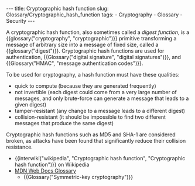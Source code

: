 --- title: Cryptographic hash function slug: Glossary/Cryptographic_hash_function tags: - Cryptography - Glossary - Security ---

A cryptographic hash function, also sometimes called a _digest function_, is a {{glossary("cryptography", "cryptographic")}} primitive transforming a message of arbitrary size into a message of fixed size, called a {{glossary("digest")}}. Cryptographic hash functions are used for authentication, {{Glossary("digital signature", "digital signatures")}}, and {{Glossary("HMAC", "message authentication codes")}}.

To be used for cryptography, a hash function must have these qualities:

- quick to compute (because they are generated frequently)
- not invertible (each digest could come from a very large number of messages, and only brute-force can generate a message that leads to a given digest)
- tamper-resistant (any change to a message leads to a different digest)
- collision-resistant (it should be impossible to find two different messages that produce the same digest)

Cryptographic hash functions such as MD5 and SHA-1 are considered broken, as attacks have been found that significantly reduce their collision resistance.

- {{interwiki("wikipedia", "Cryptographic hash function", "Cryptographic hash function")}} on Wikipedia
- [MDN Web Docs Glossary](/en-US/docs/Glossary)
  - {{Glossary("Symmetric-key cryptography")}}
